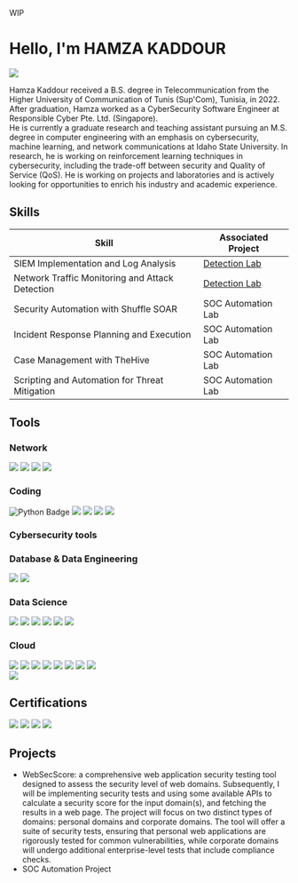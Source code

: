WIP
# Hello, I'm HAMZA KADDOUR
<a href="https://www.linkedin.com/in/hamzakaddour/"><img src="https://img.shields.io/badge/-LinkedIn-0072b1?&style=for-the-badge&logo=linkedin&logoColor=white" /></a>


Hamza Kaddour received a B.S. degree in Telecommunication from the Higher University of Communication of Tunis (Sup'Com), Tunisia, in 2022. After graduation, Hamza worked as a CyberSecurity Software Engineer at Responsible Cyber Pte. Ltd. (Singapore). <br>
He is currently a graduate research and teaching assistant pursuing an M.S. degree in computer engineering with an emphasis on cybersecurity, machine learning, and network communications at Idaho State University. In research, he is working on reinforcement learning techniques in cybersecurity, including the trade-off between security and Quality of Service (QoS). He is working on projects and laboratories and is actively looking for opportunities to enrich his industry and academic experience.

<!--## Objective


My journey in computer science has led me to develop a passion for cybersecurity, and I am now eager to transition into this field, specifically aiming to join a Security Operations Center (SOC) as a Tier 1 Analyst. -->

## Skills


| Skill                                         | Associated Project         |
|-----------------------------------------------|----------------------------|
| SIEM Implementation and Log Analysis          | <a href="https://google.com">Detection Lab</a>|
| Network Traffic Monitoring and Attack Detection | <a href="https://google.com">Detection Lab</a>|
| Security Automation with Shuffle SOAR         | SOC Automation Lab|
| Incident Response Planning and Execution      | SOC Automation Lab|
| Case Management with TheHive                  | SOC Automation Lab|
| Scripting and Automation for Threat Mitigation | SOC Automation Lab|

## Tools
<!-- ... [Provide tools and break them down into categories. Use ChatGPT to help create the link - Remove this afterwards]] -->

### Network
<div>
    <img src="https://img.shields.io/badge/-Wireshark-1679A7?&style=for-the-badge&logo=Wireshark&logoColor=white" />
    <img src="https://img.shields.io/badge/-Cisco Packet Tracer-1BA0D7?&style=for-the-badge&logo=Cisco&logoColor=white" />
    <img src="https://img.shields.io/badge/-NMAP-2E8B57?&style=for-the-badge&logo=NMAP&logoColor=white" />
    <img src="https://img.shields.io/badge/-Zeek-FB7221?&style=for-the-badge&logo=Zeek&logoColor=white" />
</div>

### Coding
<div>
    <img src="https://img.shields.io/badge/-Python-3776AB?&style=for-the-badge&logo=Python&logoColor=white" alt="Python Badge" />
    <img src="https://img.shields.io/badge/- -A8B9CC?&style=for-the-badge&logo=C&logoColor=white" />
    <img src="https://img.shields.io/badge/-C++-00599C?&style=for-the-badge&logo=cplusplus&logoColor=white" />
    <img src="https://img.shields.io/badge/-Linux-FCC624?&style=for-the-badge&logo=linux&logoColor=white" />
    <img src="https://img.shields.io/badge/-JavaScript-F7DF1E?&style=for-the-badge&logo=javascript&logoColor=white" />
</div>


### Cybersecurity tools
<div>   
<!--     <img src="https://img.shields.io/badge/--?&style=for-the-badge&logo=&logoColor=white" /> -->
<!--     <img src="https://img.shields.io/badge/--?&style=for-the-badge&logo=&logoColor=white" /> -->
<!--     <img src="https://img.shields.io/badge/--?&style=for-the-badge&logo=&logoColor=white" /> -->
<!--     <img src="https://img.shields.io/badge/--?&style=for-the-badge&logo=&logoColor=white" /> -->
</div>

### Database & Data Engineering
<div>   
    <img src="https://img.shields.io/badge/-MYSQL-4479A1?&style=for-the-badge&logo=mysql&logoColor=white" />
    <img src="https://img.shields.io/badge/-SQLite-003B57?&style=for-the-badge&logo=sqlite&logoColor=white" />
<!--     <img src="https://img.shields.io/badge/--?&style=for-the-badge&logo=&logoColor=white" /> -->
<!--     <img src="https://img.shields.io/badge/--?&style=for-the-badge&logo=&logoColor=white" /> -->
</div>

### Data Science
<div>   
    <img src="https://img.shields.io/badge/-OpenAI GYM-0081A5?&style=for-the-badge&logo=openaigym&logoColor=white" />
    <img src="https://img.shields.io/badge/-TensorFlow-FF6F00?&style=for-the-badge&logo=tensorflow&logoColor=white" />
    <img src="https://img.shields.io/badge/-Pandas-150458?&style=for-the-badge&logo=pandas&logoColor=white" />
    <img src="https://img.shields.io/badge/-Keras-D00000?&style=for-the-badge&logo=keras&logoColor=white" />
    <img src="https://img.shields.io/badge/-Pytorch-EE4C2C?&style=for-the-badge&logo=pytorch&logoColor=white" />
    <img src="https://img.shields.io/badge/-scikit--learn-F7931E?&style=for-the-badge&logo=scikitlearn&logoColor=white" />
</div>


### Cloud
<div>   
    <img src="https://img.shields.io/badge/-AWS-232F3E?&style=for-the-badge&logo=amazonwebservices&logoColor=white" /> 
    <img src="https://img.shields.io/badge/-Lambda-FF9900?&style=for-the-badge&logo=awslambda&logoColor=white" />
    <img src="https://img.shields.io/badge/-S3-569A31?&style=for-the-badge&logo=amazons3&logoColor=white" />
    <img src="https://img.shields.io/badge/-EC2-FF9900?&style=for-the-badge&logo=amazonec2&logoColor=white" />
    <img src="https://img.shields.io/badge/-API Gateway-FF4F8B?&style=for-the-badge&logo=amazonapigateway&logoColor=white" />
    <img src="https://img.shields.io/badge/-SQS-FF4F8B?&style=for-the-badge&logo=amazonsqs&logoColor=white" />
    <img src="https://img.shields.io/badge/-Cognito-DD344C?&style=for-the-badge&logo=amazoncognito&logoColor=white" />
    <img src="https://img.shields.io/badge/-Secrets Manager-DD344C?&style=for-the-badge&logo=awssecretsmanager&logoColor=white" /> <br>
    <img src="https://img.shields.io/badge/-Netskope-0096FF?&style=for-the-badge&logo=&logoColor=white" />
    
<!--     <img src="https://img.shields.io/badge/--?&style=for-the-badge&logo=&logoColor=white" /> -->
<!--     <img src="https://img.shields.io/badge/--?&style=for-the-badge&logo=&logoColor=white" /> -->
</div>

<!-- ### Endpoint
<div>
    <img src="https://img.shields.io/badge/-Microsoft_Defender_for_Endpoint-00A4EF?&style=for-the-badge&logo=Microsoft&logoColor=white" />
    <img src="https://img.shields.io/badge/-Velociraptor-4B275F?&style=for-the-badge&logo=Velociraptor&logoColor=white" />
</div> -->

<!--### SIEM
<div>
    <img src="https://img.shields.io/badge/-Microsoft_Sentinel-0078D4?&style=for-the-badge&logo=Microsoft&logoColor=white" />
    <img src="https://img.shields.io/badge/-Splunk-000000?&style=for-the-badge&logo=Splunk&logoColor=white" />
    <img src="https://img.shields.io/badge/-Elastic-005571?&style=for-the-badge&logo=Elastic&logoColor=white" />
</div> -->

## Certifications
<div>
<img src="https://img.shields.io/badge/-Security%2B-FF0000?&style=for-the-badge&logo=CompTIA&logoColor=white" />
<img src="https://img.shields.io/badge/CCNA-1BA0D7?&style=for-the-badge&logo=Cisco&logoColor=white" />
<img src="https://img.shields.io/badge/IoT Fundamentals-1BA0D7?&style=for-the-badge&logo=Cisco&logoColor=white" />
<img src="https://img.shields.io/badge/-CyberOps Associate-1BA0D7?&style=for-the-badge&logo=Cisco&logoColor=white" />
    
<!-- <img src="https://img.shields.io/badge/-Network%2B-007ACC?&style=for-the-badge&logo=CompTIA&logoColor=white" /> -->
<!-- <img src="https://img.shields.io/badge/-A%2B-4D4D4D?&style=for-the-badge&logo=CompTIA&logoColor=white" /> -->
<!-- <img src="https://img.shields.io/badge/-CDSA-006400?&style=for-the-badge&logoColor=white" /> -->
<!-- <img src="https://img.shields.io/badge/-CCD-000080?&style=for-the-badge&logoColor=white" /> -->
</div>

## Projects
- WebSecScore: a comprehensive web application security testing tool designed to assess the security level of web domains. Subsequently, I will be implementing security tests and using some available APIs to calculate a security score for the input domain(s), and fetching the results in a web page. The project will focus on two distinct types of domains: personal domains and corporate domains. The tool will offer a suite of security tests, ensuring that personal web applications are rigorously tested for common vulnerabilities, while corporate domains will undergo additional enterprise-level tests that include compliance checks.
- SOC Automation Project
